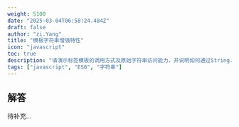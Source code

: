 ```yaml
---
weight: 5100
date: "2025-03-04T06:58:24.484Z"
draft: false
author: "zi.Yang"
title: "模板字符串增强特性"
icon: "javascript"
toc: true
description: "请演示标签模板的调用方式及原始字符串访问能力，并说明如何通过String.raw实现转义字符的原始输出。"
tags: ["javascript", "ES6", "字符串"]
---
```


## 解答

待补充...
